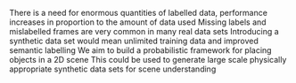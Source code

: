 There is a need for enormous quantities of labelled data, performance increases in proportion to the amount of data used
Missing labels and mislabelled frames are very common in many real data sets
Introducing a synthetic data set would mean unlimited training data and improved semantic labelling
We aim to build a probabilistic framework for placing objects in a 2D scene
This could be used to generate large scale physically appropriate synthetic data sets for scene understanding 
